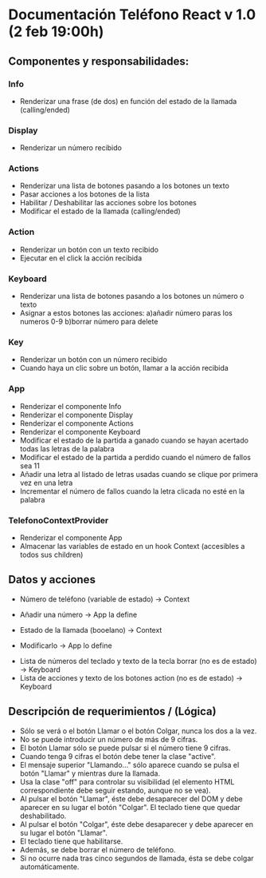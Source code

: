 # Documentación Teléfono React v 1.0 (2 feb 19:00h)

## Componentes y responsabilidades:

### Info

- Renderizar una frase (de dos) en función del estado de la llamada (calling/ended)

### Display

- Renderizar un número recibido

### Actions

- Renderizar una lista de botones pasando a los botones un texto
- Pasar acciones a los botones de la lista
- Habilitar / Deshabilitar las acciones sobre los botones
- Modificar el estado de la llamada (calling/ended)

### Action

- Renderizar un botón con un texto recibido
- Ejecutar en el click la acción recibida

### Keyboard

- Renderizar una lista de botones pasando a los botones un número o texto
- Asignar a estos botones las acciones: a)añadir número paras los numeros 0-9 b)borrar número para delete

### Key

- Renderizar un botón con un número recibido
- Cuando haya un clic sobre un botón, llamar a la acción recibida

### App

- Renderizar el componente Info
- Renderizar el componente Display
- Renderizar el componente Actions
- Renderizar el componente Keyboard
- Modificar el estado de la partida a ganado cuando se hayan acertado todas las letras de la palabra
- Modificar el estado de la partida a perdido cuando el número de fallos sea 11
- Añadir una letra al listado de letras usadas cuando se clique por primera vez en una letra
- Incrementar el número de fallos cuando la letra clicada no esté en la palabra

### TelefonoContextProvider

- Renderizar el componente App
- Almacenar las variables de estado en un hook Context (accesibles a todos sus children)

## Datos y acciones

- Número de teléfono (variable de estado) -> Context

* Añadir una número -> App la define

- Estado de la llamada (booelano) -> Context

* Modificarlo -> App lo define

- Lista de números del teclado y texto de la tecla borrar (no es de estado) -> Keyboard
- Lista de acciones y texto de los botones action (no es de estado) -> Keyboard

## Descripción de requerimientos / (Lógica)

- Sólo se verá o el botón Llamar o el botón Colgar, nunca los dos a la vez.
- No se puede introducir un número de más de 9 cifras.
- El botón Llamar sólo se puede pulsar si el número tiene 9 cifras.
- Cuando tenga 9 cifras el botón debe tener la clase "active".
- El mensaje superior "Llamando..." sólo aparece cuando se pulsa el botón "Llamar" y mientras dure la llamada.
- Usa la clase "off" para controlar su visibilidad (el elemento HTML correspondiente debe seguir estando, aunque no se vea).
- Al pulsar el botón "Llamar", éste debe desaparecer del DOM y debe aparecer en su lugar el botón "Colgar". El teclado tiene que quedar deshabilitado.
- Al pulsar el botón "Colgar", éste debe desaparecer y debe aparecer en su lugar el botón "Llamar".
- El teclado tiene que habilitarse.
- Además, se debe borrar el número de teléfono.
- Si no ocurre nada tras cinco segundos de llamada, ésta se debe colgar automáticamente.
